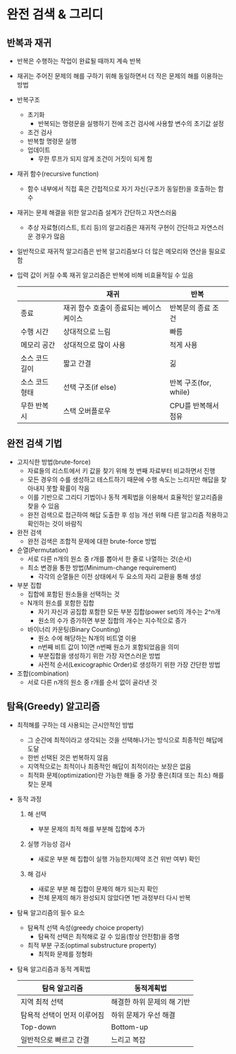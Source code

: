 # 완전 검색 & 그리디

## 반복과 재귀

- 반복은 수행하는 작업이 완료될 때까지 계속 반복
  
- 재귀는 주어진 문제의 해를 구하기 위해 동일하면서 더 작은 문제의 해를 이용하는 방법
  
- 반복구조
  
  - 초기화
    - 반복되는 명령문을 실행하기 전에 조건 검사에 사용할 변수의 초기값 설정
  - 조건 검사
  - 반복할 명령문 실행
  - 업데이트
    - 무한 루프가 되지 않게 조건이 거짓이 되게 함
  
- 재귀 함수(recursive function)

  - 함수 내부에서 직접 혹은 간접적으로 자기 자신(구조가 동일한)을 호출하는 함수

- 재귀는 문제 해결을 위한 알고리즘 설계가 간단하고 자연스러움

  - 추상 자료형(리스트, 트리 등)의 알고리즘은 재귀적 구현이 간단하고 자연스러운 경우가 많음

- 일반적으로 재귀적 알고리즘은 반복 알고리즘보다 더 많은 메모리와 연산을 필요로 함

- 입력 값이 커질 수록 재귀 알고리즘은 반복에 비해 비효율적일 수 있음

  |                | 재귀                                    | 반복                  |
  | -------------- | --------------------------------------- | --------------------- |
  | 종료           | 재귀 함수 호출이 종료되는 베이스 케이스 | 반복문의 종료 조건    |
  | 수행 시간      | 상대적으로 느림                         | 빠름                  |
  | 메모리 공간    | 상대적으로 많이 사용                    | 적게 사용             |
  | 소스 코드 길이 | 짧고 간결                               | 긺                    |
  | 소스 코드 형태 | 선택 구조(if else)                      | 반복 구조(for, while) |
  | 무한 반복 시   | 스택 오버플로우                         | CPU를 반복해서 점유   |



## 완전 검색 기법

- 고지식한 방법(brute-force)
  - 자료들의 리스트에서 키 값을 찾기 위해 첫 번째 자료부터 비교하면서 진행
  - 모든 경우의 수를 생성하고 테스트하기 때문에 수행 속도는 느리지만 해답을 찾아내지 못할 확률이 작음
  - 이를 기반으로 그리디 기법이나 동적 계획법을 이용해서 효율적인 알고리즘을 찾을 수 있음
  - 완전 검색으로 접근하여 해답 도출한  후 성능 개선 위해 다른 알고리즘 적용하고 확인하는 것이 바람직
- 완전 검색
  - 완전 검색은 조합적 문제에 대한 brute-force 방법
- 순열(Permutation)
  - 서로 다른 n개의 원소 중 r개를 뽑아서 한 줄로 나열하는 것(순서)
  - 최소 변경을 통한 방법(Minimum-change requirement)
    - 각각의 순열들은 이전 상태에서 두 요소의 자리 교환을 통해 생성
- 부분 집합
  - 집합에 포함된 원소들을 선택하는 것
  - N개의 원소를 포함한 집합
    - 자기 자신과 공집합 포함한 모든 부분 집합(power set)의 개수는 2^n개
    - 원소의 수가 증가하면 부분 집합의 개수는 지수적으로 증가
  - 바이너리 카운팅(Binary Counting)
    - 원소 수에 해당하는 N개의 비트열 이용
    - n번째 비트 값이 1이면 n번째 원소가 포함되었음을 의미
    - 부분집합을 생성하기 위한 가장 자연스러운 방법
    - 사전적 순서(Lexicographic Order)로 생성하기 위한 가장 간단한 방법
- 조합(combination)
  - 서로 다른 n개의 원소 중 r개를 순서 없이 골라낸 것



## 탐욕(Greedy) 알고리즘

- 최적해를 구하는 데 사용되는 근시안적인 방법

  - 그 순간에 최적이라고 생각되는 것을 선택해나가는 방식으로 최종적인 해답에 도달
  - 한번 선택된 것은 번복하지 않음
  - 지역적으로는 최적이나 최종적인 해답이 최적이라는 보장은 없음
  - 최적화 문제(optimization)란 가능한 해들 중 가장 좋은(최대 또는 최소) 해를 찾는 문제

- 동작 과정

  1. 해 선택
     - 부분 문제의 최적 해를 부분해 집합에 추가

  2. 실행 가능성 검사
     - 새로운 부분 해 집합이 실행 가능한지(제약 조건 위반 여부) 확인

  3. 해 검사
     - 새로운 부분 해 집합이 문제의 해가 되는지 확인
     - 전체 문제의 해가 완성되지 않았다면 1번 과정부터 다시 반복

- 탐욕 알고리즘의 필수 요소

  - 탐욕적 선택 속성(greedy choice property)
    - 탐욕적 선택은 최적해로 갈 수 있음(항상 안전함)을 증명
  - 최적 부분 구조(optimal substructure property)
    - 최적화 문제를 정형화

- 탐욕 알고리즘과 동적 계획법

  | 탐욕 알고리즘               | 동적계획법                 |
  | --------------------------- | -------------------------- |
  | 지역 최적 선택              | 해결한 하위 문제의 해 기반 |
  | 탐욕적 선택이 먼저 이루어짐 | 하위 문제가 우선 해결      |
  | Top-down                    | Bottom-up                  |
  | 일반적으로 빠르고 간결      | 느리고 복잡                |

  
